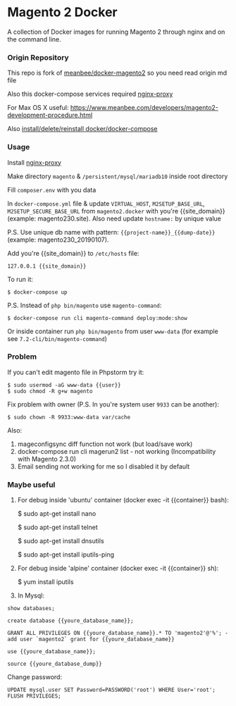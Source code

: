 # Magento 2 Docker

A collection of Docker images for running Magento 2 through nginx and on the command line.

### Origin Repository

This repo is fork of [meanbee/docker-magento2][origin-repo] so you need read origin md file

Also this docker-compose services required [nginx-proxy][nginx-proxy]

For Max OS X useful: https://www.meanbee.com/developers/magento2-development-procedure.html

Also [install/delete/reinstall docker/docker-compose](https://gist.github.com/AndriynomeD/0d61773efef2408b3785f2f91aceae12)

### Usage

Install [nginx-proxy][nginx-proxy]

Make directory `magento` & `/persistent/mysql/mariadb10` inside root directory

Fill `composer.env` with you data

In `docker-compose.yml` file & update `VIRTUAL_HOST`, `M2SETUP_BASE_URL`, `M2SETUP_SECURE_BASE_URL` from  `magento2.docker` with you're {{site_domain}} (example: magento230.site). Also need update `hostname:` by unique value

P.S. Use unique db name with pattern: `{{project-name}}_{{dump-date}}` (example: magento230_20190107). 

Add you're {{site_domain}} to `/etc/hosts` file:
```
127.0.0.1 {{site_domain}}
```

To run it:

    $ docker-compose up
   
P.S. Instead of `php bin/magento` use `magento-command`:

    $ docker-compose run cli magento-command deploy:mode:show 
    
Or inside container run `php bin/magento` from user `www-data` (for example see `7.2-cli/bin/magento-command`)

### Problem

If you can't edit magento file in Phpstorm try it:

    $ sudo usermod -aG www-data {{user}}
    $ sudo chmod -R g+w magento

Fix problem with owner (P.S. In you're system user `9933` can be another):

    $ sudo chown -R 9933:www-data var/cache

Also:
1. mageconfigsync diff function not work (but load/save work)
2. docker-compose run cli magerun2 list - not working (Incompatibility with Magento 2.3.0)
3. Email sending not working for me so I disabled it by default

### Maybe useful

1. For debug inside 'ubuntu' container (docker exec -it {{container}} bash):


    $ sudo apt-get install nano
    
    
    $ sudo apt-get install telnet
    
    
    $ sudo apt-get install dnsutils
    
    
    $ sudo apt-get install iputils-ping


2. For debug inside 'alpine' container (docker exec -it {{container}} sh):


    $ yum install iputils
    
    
3. In Mysql:
```
show databases;
```
```
create database {{youre_database_name}};
```
```
GRANT ALL PRIVILEGES ON {{youre_database_name}}.* TO 'magento2'@'%'; - add user `magento2` grant for {{youre_database_name}}
```
```
use {{youre_database_name}};
```
```
source {{youre_database_dump}}
```
Change password:
```
UPDATE mysql.user SET Password=PASSWORD('root') WHERE User='root';
FLUSH PRIVILEGES;
```



[ico-travis]: https://img.shields.io/travis/meanbee/docker-magento2.svg?style=flat-square
[ico-dockerbuild]: https://img.shields.io/docker/build/meanbee/magento2-php.svg?style=flat-square
[ico-downloads]: https://img.shields.io/docker/pulls/meanbee/magento2-php.svg?style=flat-square
[ico-dockerstars]: https://img.shields.io/docker/stars/meanbee/magento2-php.svg?style=flat-square

[link-travis]: https://travis-ci.org/meanbee/docker-magento2
[link-dockerhub]: https://hub.docker.com/r/meanbee/magento2-php
[origin-repo]: https://github.com/meanbee/docker-magento2
[nginx-proxy]: https://github.com/AndriynomeD/nginx-proxy